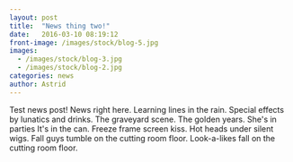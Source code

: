 ```yaml
---
layout: post
title:  "News thing two!"
date:   2016-03-10 08:19:12
front-image: /images/stock/blog-5.jpg
images:
  - /images/stock/blog-3.jpg
  - /images/stock/blog-2.jpg
categories: news
author: Astrid
---
```


Test news post! News right here. Learning lines in the rain. Special effects by lunatics and drinks. The graveyard scene. The golden years. She's in parties
It's in the can. Freeze frame screen kiss. Hot heads under silent wigs. Fall guys tumble on the cutting room floor. Look-a-likes fall on the cutting room floor.